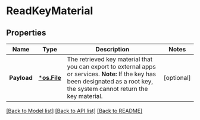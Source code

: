 # ReadKeyMaterial

## Properties
Name | Type | Description | Notes
------------ | ------------- | ------------- | -------------
**Payload** | [***os.File**](*os.File.md) | The retrieved key material that you can export to external apps or services.            **Note:** If the key has been designated as a root key, the system cannot return the key material.  | [optional] 

[[Back to Model list]](../README.md#documentation-for-models) [[Back to API list]](../README.md#documentation-for-api-endpoints) [[Back to README]](../README.md)


